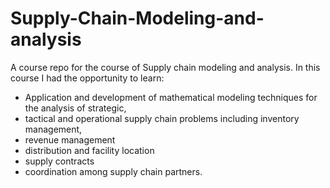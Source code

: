 # Supply-Chain-Modeling-and-analysis
A course repo for the course of Supply chain modeling and analysis.
In this course I had the opportunity to learn:
- Application and development of mathematical modeling techniques for the analysis of strategic, 
- tactical and operational supply chain problems including inventory management, 
- revenue management
- distribution and facility location
- supply contracts 
- coordination among supply chain partners.
